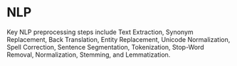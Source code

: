# NLP
 Key NLP preprocessing steps include Text Extraction, Synonym Replacement, Back Translation, Entity Replacement, Unicode Normalization, Spell Correction, Sentence Segmentation, Tokenization, Stop-Word Removal, Normalization, Stemming, and Lemmatization.

